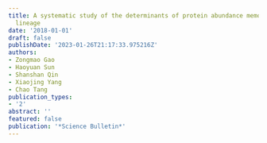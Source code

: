 ```yaml
---
title: A systematic study of the determinants of protein abundance memory in cell
  lineage
date: '2018-01-01'
draft: false
publishDate: '2023-01-26T21:17:33.975216Z'
authors:
- Zongmao Gao
- Haoyuan Sun
- Shanshan Qin
- Xiaojing Yang
- Chao Tang
publication_types:
- '2'
abstract: ''
featured: false
publication: '*Science Bulletin*'
---
```



